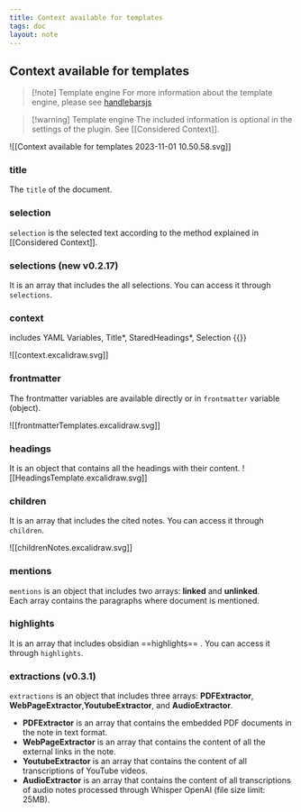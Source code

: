 ```yaml
---
title: Context available for templates
tags: doc
layout: note 
---
```


## Context available for templates 


> [!note] Template engine
> For more information about the template engine, please see [handlebarsjs](https://handlebarsjs.com/)

> [!warning] Template engine
> The included information is optional in the settings of the plugin. See [[Considered Context]].
 
![[Context available for templates 2023-11-01 10.50.58.svg]]
### title
The `title` of the document.  

### selection 
`selection` is the selected text according to the method explained in [[Considered Context]].

### selections (new v0.2.17) 
It is an array that includes the all selections. You can access it through `selections`.

### context 
includes YAML Variables, Title*, StaredHeadings*, Selection {{}}

![[context.excalidraw.svg]]
### frontmatter
The frontmatter variables are available directly or in `frontmatter`  variable (object). 

![[frontmatterTemplates.excalidraw.svg]]
### headings
It is an object that contains all the headings with their content.
![[HeadingsTemplate.excalidraw.svg]]

### children
It is an array that includes the cited notes. You can access it through `children`.  

![[childrenNotes.excalidraw.svg]]

### mentions
`mentions` is an object that includes two arrays: **linked** and **unlinked**.  
Each array contains the paragraphs where document is mentioned. 

### highlights
It is an array that includes obsidian ==highlights== .  You can access it through `highlights`.

### extractions (v0.3.1)
`extractions` is an object that includes three arrays: **PDFExtractor**, **WebPageExtractor**,**YoutubeExtractor**, and **AudioExtractor**.  
* **PDFExtractor** is an array that contains the embedded PDF documents in the note in text format.
* **WebPageExtractor** is an array that contains the content of all the external links in the note.
* **YoutubeExtractor** is an array that contains the content of all transcriptions of YouTube videos.
* **AudioExtractor** is an array that contains the content of all transcriptions of audio notes processed through Whisper OpenAI (file size limit: 25MB).
